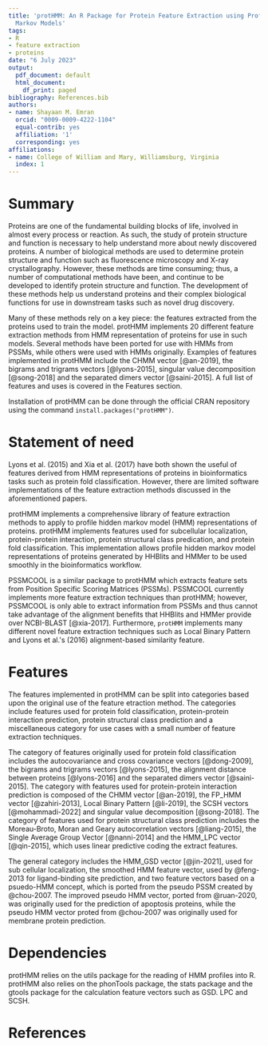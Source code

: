 ```yaml
---
title: 'protHMM: An R Package for Protein Feature Extraction using Profile Hidden
  Markov Models'
tags:
- R
- feature extraction
- proteins
date: "6 July 2023"
output:
  pdf_document: default
  html_document:
    df_print: paged
bibliography: References.bib
authors:
- name: Shayaan M. Emran
  orcid: "0009-0009-4222-1104"
  equal-contrib: yes
  affiliation: '1'
  corresponding: yes
affiliations:
- name: College of William and Mary, Williamsburg, Virginia
  index: 1
---
```


# Summary

Proteins are one of the fundamental building blocks of life, involved in almost every process or reaction. As such, the study of protein structure and function is necessary to help understand more about newly discovered proteins. A number of biological methods are used to determine protein structure and function such as fluorescence microscopy and X-ray crystallography. However, these methods are time consuming; thus, a number of computational methods have been, and continue to be developed to identify protein structure and function. The development of these methods help us understand proteins and their complex biological functions for use in downstream tasks such as novel drug discovery.

Many of these methods rely on a key piece: the features extracted from the proteins used to train the model. protHMM implements 20 different feature extraction methods from HMM representation of proteins for use in such models. Several methods have been ported for use with HMMs from PSSMs, while others were used with HMMs originally. Examples of features implemented in protHMM include the CHMM vector [@an-2019], the bigrams and trigrams vectors [@lyons-2015], singular value decomposition [@song-2018] and the separated dimers vector [@saini-2015]. A full list of features and uses is covered in the Features section.

Installation of protHMM can be done through the official CRAN repository using the command `install.packages("protHMM")`. 

# Statement of need

Lyons et al. (2015) and Xia et al. (2017) have both shown the useful of features derived from HMM representations of proteins in bioinformatics tasks such as protein fold classification. However, there are limited software implementations of the feature extraction methods discussed in the aforementioned papers. 

protHMM implements a comprehensive library of feature extraction methods to apply to profile hidden markov model (HMM) representations of proteins. protHMM implements features used for subcellular localization, protein-protein interaction, protein structural class predication, and protein fold classification. This implementation allows profile hidden markov model representations of proteins generated by HHBlits and HMMer to be used smoothly in the bioinformatics workflow. 

PSSMCOOL is a similar package to protHMM which extracts feature sets from Position Specific Scoring Matrices (PSSMs). PSSMCOOL currently implements more feature extraction techniques than protHMM; however, PSSMCOOL is only able to extract information from PSSMs and thus cannot take advantage of the alignment benefits that HHBlits and HMMer provide over NCBI-BLAST [@xia-2017]. Furthermore, `protHMM` implements many different novel feature extraction techniques such as Local Binary Pattern and Lyons et al.'s (2016) alignment-based similarity feature. 

# Features

The features implemented in protHMM can be split into categories based upon the original use of the feature etraction method. The categories include features used for protein fold classification, protein-protein interaction prediction, protein structural class prediction and a miscellaneous category for use cases with a small number of feature extraction techniques.

The category of features originally used for protein fold classification includes the autocovariance and cross covariance vectors [@dong-2009], the bigrams and trigrams vectors [@lyons-2015], the alignment distance between proteins [@lyons-2016] and the separated dimers vector [@saini-2015]. The category with features used for protein-protein interaction prediction is composed of the CHMM vector [@an-2019], the FP_HMM vector [@zahiri-2013], Local Binary Pattern [@li-2019], the SCSH vectors [@mohammadi-2022] and singular value decomposition [@song-2018]. The category of features used for protein structural class prediction includes the Moreau-Broto, Moran and Geary autocorrelation vectors [@liang-2015], the Single Average Group Vector [@nanni-2014] and the HMM_LPC vector [@qin-2015], which uses linear predictive coding the extract features. 

The general category includes the HMM_GSD vector [@jin-2021], used for sub cellular localization, the smoothed HMM feature vector, used by @feng-2013 for ligand-binding site prediction, and two feature vectors based on a psuedo-HMM concept, which is ported from the pseudo PSSM created by @chou-2007. The improved pseudo HMM vector, ported from @ruan-2020, was originally used for the prediction of apoptosis proteins, while the pseudo HMM vector proted from @chou-2007 was originally used for membrane protein prediction.

# Dependencies

protHMM relies on the utils package for the reading of HMM profiles into R. protHMM also relies on the phonTools package, the stats package and the gtools package for the calculation feature vectors such as GSD. LPC and SCSH.

# References
